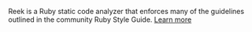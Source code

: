 Reek is a Ruby static code analyzer that enforces many of the guidelines outlined in the community Ruby Style Guide. [Learn more](https://github.com/troessner/reek)

